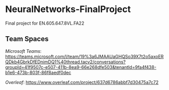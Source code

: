 # NeuralNetworks-FinalProject
Final project for EN.605.647.8VL.FA22

## Team Spaces

*Microsoft Teams*: https://teams.microsoft.com/l/team/19%3a6JMAAUaGHQSo39X7t2o5axoERQDkb4GbrkDfEDnimDQ1%40thread.tacv2/conversations?groupId=41f9507c-e507-411b-8ea9-66e268dfe503&tenantId=9fa4f438-b1e6-473b-803f-86f8aedf0dec

*Overleaf*: https://www.overleaf.com/project/637d6786abbf7d30475a7c72
